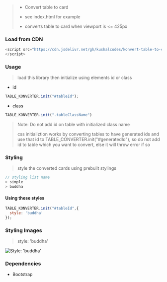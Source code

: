 > * Convert table to card
>
> * see index.html for example
> 
> * converts table to card when viewport is <= 425px
### Load from CDN

```js
<script src="https://cdn.jsdelivr.net/gh/kushalcodes/konvert-table-to-card@main/konvert-table-to-card.min.js" type="text/javascript">
</script>
```

### Usage
> load this library then initialize using elements id or class

* id
```js
TABLE_KONVERTER.init("#tableId"); 
```
* class
```js
TABLE_KONVERTER.init(".tableClassName") 
```
 > Note: Do not add id on table with initialized class name
 >
 > css initializtion works by converting tables to have generated ids and use that id to TABLE_CONVERTER.init("#generatedId"), so do not add id to table which you want to convert, else it will throw error if so

### Styling
> style the converted cards using prebuilt stylings
```js
// styling list name
> simple
> buddha
```
#### Using these styles
```js
TABLE_KONVERTER.init("#tableId",{
  style: 'buddha'
});
```

### Styling Images
> style: 'buddha'

![Style: 'buddha'](https://i.imgur.com/EJAa3pk.png)

### Dependencies
* Bootstrap